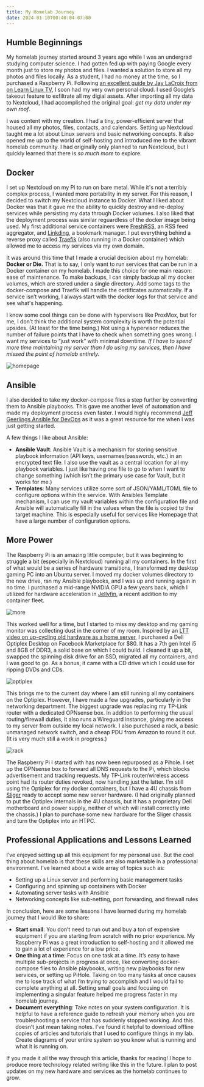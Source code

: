```yaml
---
title: My Homelab Journey
date: 2024-01-10T00:40:04-07:00
---
```


## Humble Beginnings

My homelab journey started around 3 years ago while I was an undergrad studying computer science. I had gotten fed up with paying Google every month just to store my photos and files. I wanted a solution to store all my photos and files locally. As a student, I had no money at the time, so I purchased a Raspberry Pi. Following [an excellent guide by Jay LaCroix from on Learn Linux TV](https://www.youtube.com/watch?v=y4dtcr2NL5M), I soon had my very own personal cloud. I used Google’s takeout feature to exfiltrate all my digial assets. After importing all my data to Nextcloud, I had accomplished the original goal: *get my data under my own roof*.

I was content with my creation. I had a tiny, power-efficient server that housed all my photos, files, contacts, and calendars. Setting up Nextcloud taught me a lot about Linux servers and basic networking concepts. It also opened me up to the world of self-hosting and introduced me to the vibrant homelab community. I had originally only planned to run Nextcloud, but I quickly learned that there is *so much more* to explore. 

## Docker

I set up Nextcloud on my Pi to run on bare metal. While it's not a terribly complex process, I wanted more portability in my server. For this reason, I decided to switch my Nextcloud instance to Docker. What I liked about Docker was that it gave me the ability to quickly destroy and re-deploy services while persisting my data through Docker volumes. I also liked that the deployment process was similar reguardless of the docker image being used. My first additional service containers were [FreshRSS](https://github.com/FreshRSS/FreshRSS), an RSS feed aggregator, and [Linkding](https://github.com/sissbruecker/linkding), a bookmark manager. I put everything behind a reverse proxy called [Traefik](https://doc.traefik.io/traefik/) (also running in a Docker container) which allowed me to access my services via my own domain.

It was around this time that I made a crucial decision about my homelab: **Docker or Die.** That is to say, I only want to run services that can be run in a Docker container on my homelab. I made this choice for one main reason: ease of maintenance. To make backups, I can simply backup all my docker volumes, which are stored under a single directory. Add some tags to the docker-compose and Traefik will handle the certificates automatically. If a service isn’t working, I always start with the docker logs for that service and see what's happening. 

I know some cool things can be done with hypervisors like ProxMox, but for me, I don’t think the additional system complexity is worth the potential upsides. (At least for the time being.) Not using a hypervisor reduces the number of failure points that I have to check when something goes wrong. I want my services to “just work” with minimal downtime. *If I have to spend more time maintaining my server than I do using my services, then I have missed the point of homelab entirely.*

![homepage](/images/my-homelab-journey/homepage.png)

## Ansible

I also decided to take my docker-compose files a step further by converting them to Ansible playbooks. This gave me another level of automation and made my deployment process even faster. I would highly recommend [Jeff Geerlings Ansible for DevOps](https://www.jeffgeerling.com/project/ansible-devops) as it was a great resource for me when I was just getting started.

A few things I like about Ansible:

- **Ansible Vault**: Ansible Vault is a mechanism for storing sensitive playbook information (API keys, usernames/passwords, etc.) in an encrypted text file. I also use the vault as a central location for all my playbook variables. I just like having one file to go to when I want to change something (which isn’t the primary use case for Vault, but it works for me.)
- **Templates**: Many services utilize some sort of JSON/YAML/TOML file to configure options within the service. With Ansibles Template mechanism, I can use my vault variables within the configuration file and Ansible will automatically fill in the values when the file is copied to the target machine. This is especially useful for services like Homepage that have a large number of configuration options.

## More Power

The Raspberry Pi is an amazing little computer, but it was beginning to struggle a bit (especially in Nextcloud) running all my containers. In the first of what would be a series of hardware transitions, I transformed my desktop gaming PC into an Ubuntu server. I moved my docker volumes directory to the new drive, ran my Ansible playbooks, and I was up and running again in no time. I purchased a mid-range NVIDIA GPU a few years back, which I utilized for hardware acceleration in [Jellyfin](https://jellyfin.org/), a recent addition to my container fleet.

![more](/images/my-homelab-journey/more.gif)

This worked well for a time, but I started to miss my desktop and my gaming monitor was collecting dust in the corner of my room. Inspired by an [LTT video on up-cycling old hardware as a home server](https://www.youtube.com/watch?v=zPmqbtKwtgw), I purchased a Dell Optiplex Desktop on Facebook Marketplace for $80. It has a 7th gen Intel i5 and 8GB of DDR3, a solid base on which I could build. I cleaned it up a bit, swapped the spinning disk drive for an SSD, migrated all my containers, and I was good to go. As a bonus, it came with a CD drive which I could use for ripping DVDs and CDs.

![optiplex](/images/my-homelab-journey/optiplex.png)

This brings me to the current day where I am still running all my containers on the Optiplex. However, I have made a few upgrades, particularly in the networking department. The biggest upgrade was replacing my TP-Link router with a dedicated OPNsense box. In addition to performing the usual routing/firewall duties, it also runs a Wireguard instance, giving me access to my server from outside my local network. I also purchased a rack, a basic unmanaged network switch, and a cheap PDU from Amazon to round it out. (It is very much still a work in progress.)

![rack](/images/my-homelab-journey/rack.jpg)

The Raspberry Pi I started with has now been repurposed as a Pihole. I set up the OPNsense box to forward all DNS requests to the Pi, which blocks advertisement and tracking requests. My TP-Link router/wireless access point had its router duties revoked, now handling just the latter. I’m still using the Optiplex for my docker containers, but I have a 4U chassis from [Sliger](https://www.sliger.com/) ready to accept some new server hardware. (I had originally planned to put the Optiplex internals in the 4U chassis, but it has a proprietary Dell motherboard and power supply, neither of which will install correctly into the chassis.) I plan to purchase some new hardware for the Sliger chassis and turn the Optiplex into an HTPC.

## Professional Applications and Lessons Learned

I’ve enjoyed setting up all this equipment for my personal use. But the cool thing about homelab is that these skills are also marketable in a professional environment. I’ve learned about a wide array of topics such as:

- Setting up a Linux server and performing basic management tasks
- Configuring and spinning up containers with Docker
- Automating server tasks with Ansible
- Networking concepts like sub-netting, port forwarding, and firewall rules

In conclusion, here are some lessons I have learned during my homelab journey that I would like to share:

- **Start small**: You don’t need to run out and buy a ton of expensive equipment if you are starting from scratch with no prior experience. My Raspberry Pi was a great introduction to self-hosting and it allowed me to gain a lot of experience for a low price.
- **One thing at a time**: Focus on one task at a time. It’s easy to have multiple sub-projects in progress at once, like converting docker-compose files to Ansible playbooks, writing new playbooks for new services, or setting up PiHole. Taking on too many tasks at once causes me to lose track of what I’m trying to accomplish and I would fail to complete anything at all. Setting small goals and focusing on implementing a singular feature helped me progress faster in my homelab journey.
- **Document everything**: Take notes on your system configuration. It is helpful to have a reference guide to refresh your memory when you are troubleshooting a service that has suddenly stopped working. And this doesn’t just mean taking notes. I've found it helpful to download offline copies of articles and tutorials that I used to configure things in my lab. Create diagrams of your entire system so you know what is running and what it is running on.

If you made it all the way through this article, thanks for reading! I hope to produce more technology related writing like this in the future. I plan to post updates on my new hardware and services as the homelab continues to grow.
